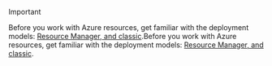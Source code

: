 > [!IMPORTANT]
> <span data-ttu-id="e4d55-101">Before you work with Azure resources, get familiar with the deployment models: [Resource Manager, and classic](../articles/azure-resource-manager/resource-manager-deployment-model.md).</span><span class="sxs-lookup"><span data-stu-id="e4d55-101">Before you work with Azure resources, get familiar with the deployment models: [Resource Manager, and classic](../articles/azure-resource-manager/resource-manager-deployment-model.md).</span></span>
